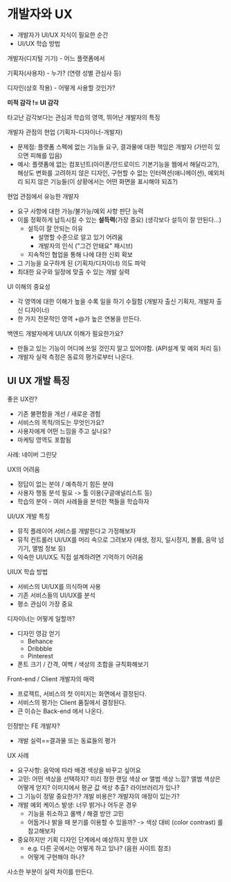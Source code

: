 # 개발자와 UX

- 개발자가 UI/UX 지식이 필요한 순간
- UI/UX 학습 방법

개발자(디지털 기기) - 어느 플랫폼에서

기획자(사용자) - 누가? (연령 성별 관심사 등)

디자인(상호 작용) - 어떻게 사용할 것인가?

**미적 감각 != UI 감각**

타고난 감각보다는 관심과 학습의 영역, 뛰어난 개발자의 특징



개발자 관점의 현업 (기획자-디자이너-개발자)

- 문제점: 플랫폼 스펙에 없는 기능들 요구, 결과물에 대한 책임은 개발자 (가만히 있으면 피해를 입음)
- 예시: 플랫폼에 없는 컴포넌트(아이폰/안드로이드 기본기능을 웹에서 해달라고?), 해상도 변화를 고려하지 않은 디자인, 구현할 수 없는 인터렉션(애니메이션), 예외처리 되지 않은 기능들(이 상황에서는 어떤 화면을 표시해야 되죠?)

현업 관점에서 유능한 개발자

- 요구 사항에 대한 가능/불가능/예외 사항 판단 능력
- 이를 정확하게 납득시킬 수 있는 **설득력**(가장 중요) (생각보다 설득이 잘 안된다...)
  - 설득이 잘 안되는 이유
    - 설명할 수준으로 알고 있기 어려움
    - 개발자의 인식 ("그건 안돼요" 패시브)
  - 지속적인 협업을 통해 나에 대한 신뢰 확보
- 그 기능을 요구하게 된 (기획자/디자이너) 의도 파악
- 최대한 요구와 일정에 맞출 수 있는 개발 실력

UI 이해의 중요성

- 각 영역에 대한 이해가 높을 수록 일을 하기 수월함 (개발자 출신 기획자, 개발자 출신 디자이너)
- 한 가지 전문적인 영역 +@가 높은 연봉을 만든다.

백엔드 개발자에게 UI/UX 이해가 필요한가요?

- 만들고 있는 기능이 어디에 쓰일 것인지 알고 있어야함. (API설계 및 예외 처리 등)
- 개발자 실력 측정은 동료의 평가로부터 나온다.

## UI UX 개발 특징

좋은 UX란?

- 기존 불편함을 개선 / 새로운 경험
- 서비스의 목적/의도는 무엇인가요?
- 사용자에게 어떤 느낌을 주고 싶나요?
- 마케팅 영역도 포함됨

사례: 네이버 그린닷

UX의 어려움

- 정답이 없는 분야 / 예측하기 힘든 분야
- 사용자 행동 분석 필요 -> 툴 이용(구글애널리스트 등)
- 학습의 분야 - 여러 사례들을 분석한 책들을 학습하자

UI/UX 개발 특징

- 뮤직 플레이어 서비스를 개발한다고 가정해보자
- 뮤직 컨트롤러 UI/UX를 머리 속으로 그려보자 (재생, 정지, 일시정지, 볼륨, 음악 넘기기, 앨범 정보 등)
- 익숙한 UI/UX도 직접 설계하려면 기억하기 어려움

UIUX 학습 방법

- 서비스의 UI/UX를 의식하며 사용
- 기존 서비스들의 UI/UX를 분석
- 평소 관심이 가장 중요

디자이너는 어떻게 일할까?

- 디자인 영감 얻기
  - Behance
  - Dribbble
  - Pinterest
- 폰트 크기 / 간격, 여백 / 색상의 조합을 규칙화해보기

Front-end / Client 개발자의 매력

- 프로젝트, 서비스의 첫 이미지는 화면에서 결정된다.
- 서비스의 평가는 Client 품질에서 결정된다.
- 큰 이슈는 Back-end 에서 나온다.

인정받는 FE 개발자?

- 개발 실력==결과물 또는 동료들의 평가

UX 사례

- 요구사항: 음악에 따라 배경 색상을 바꾸고 싶어요
- 고민: 어떤 색상을 선택하지? 미리 정한 랜덤 색상 or 앨범 색상 느낌?
  앨범 색상은 어떻게 얻지? 이미지에서 평균 값 색상 추출? 라이브러리가 있나?
- 그 기능이 정말 중요한가? 개발 비용은? 개발자의 애정이 있는가?
- 개발 예외 케이스 발생: 너무 밝거나 어두운 경우
  - 기능을 취소하고 롤백 / 해결 방안 고민
  - 어둡거나 밝을 때 분기를 이용할 수 있을까? -> 색상 대비 (color contrast) 를 참고해보자
- 중요하지만 기획 디자인 단계에서 예상하지 못한 UX
  - e.g. 다른 곳에서는 어떻게 하고 있나? (음원 사이트 참조)
  - 어떻게 구현해야 하나?



사소한 부분이 실력 차이를 만든다.
